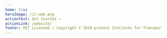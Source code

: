 ```yaml
---
home: true
heroImage: /it-web.png
actionText: Get Started →
actionLink: /website/
footer: MIT Licensed | Copyright © 2019-present Institute for Transportation Research and Education
---
```

